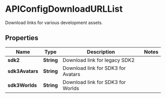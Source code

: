 

# APIConfigDownloadURLList

Download links for various development assets.

## Properties

Name | Type | Description | Notes
------------ | ------------- | ------------- | -------------
**sdk2** | **String** | Download link for legacy SDK2 | 
**sdk3Avatars** | **String** | Download link for SDK3 for Avatars | 
**sdk3Worlds** | **String** | Download link for SDK3 for Worlds | 



